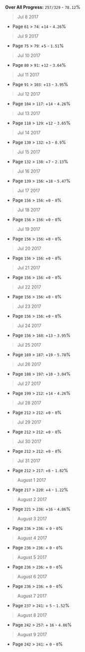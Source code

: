 **Over All Progress:** `257/329` - `78.12`%


> Jul 8 2017
  * Page `61` > `74`: +`14` - `4.26`%
> Jul 9 2017
  * Page `75` > `79`: +`5` - `1.51`%
> Jul 10 2017
  * Page `80` > `91`: +`12` - `3.64`%
> Jul 11 2017
  * Page `91` > `103`: +`13` - `3.95`%
> Jul 12 2017
  * Page `104` > `117`: +`14` - `4.26`%
> Jul 13 2017
  * Page `118` > `129`: +`12` - `3.65`%
> Jul 14 2017
  * Page `130` > `132`: +`3` - `0.9`%
> Jul 15 2017
  * Page `132` > `138`: +`7` - `2.13`%
> Jul 16 2017
  * Page `139` > `156`: +`18` - `5.47`%
> Jul 17 2017
  * Page `156` > `156`: +`0` - `0`%
> Jul 18 2017
  * Page `156` > `156`: +`0` - `0`%
> Jul 19 2017
  * Page `156` > `156`: +`0` - `0`%
> Jul 20 2017
  * Page `156` > `156`: +`0` - `0`%
> Jul 21 2017
  * Page `156` > `156`: +`0` - `0`%
> Jul 22 2017
  * Page `156` > `156`: +`0` - `0`%
> Jul 23 2017
  * Page `156` > `156`: +`0` - `0`%
> Jul 24 2017
  * Page `156` > `168`: +`13` - `3.95`%
> Jul 25 2017
  * Page `169` > `187`: +`19` - `5.78`%
> Jul 26 2017
  * Page `188` > `197`: +`10` - `3.04`%
> Jul 27 2017
  * Page `199` > `212`: +`14` - `4.26`%
> Jul 28 2017
  * Page `212` > `212`: +`0` - `0`%
> Jul 29 2017
  * Page `212` > `212`: +`0` - `0`%
> Jul 30 2017
  * Page `212` > `212`: +`0` - `0`%
> Jul 31 2017
  * Page `212` > `217`: +`6` - `1.82`%
> August 1 2017
  * Page `217` > `220`: +`4` - `1.22`%
> August 2 2017
  * Page `221` > `236`: +`16` - `4.86`%
> August 3 2017
  * Page `236` > `236`: + `0` - `0`%
> August 4 2017
  * Page `236` > `236`: + `0` - `0`%
> August 5 2017
  * Page `236` > `236`: + `0` - `0`%
> August 6 2017
  * Page `236` > `236`: + `0` - `0`%
> August 7 2017
  * Page `237` > `241`: + `5` - `1.52`%
> August 8 2017
  * Page `242` > `257`: + `16` - `4.86`%
> August 9 2017
  * Page `242` > `241`: + `0` - `0`%

